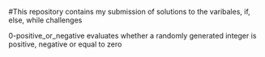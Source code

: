 #This repository contains my submission of solutions to the varibales, if, else, while challenges

0-positive_or_negative evaluates whether a randomly generated integer is positive, negative or equal to zero

